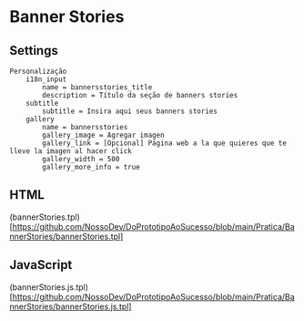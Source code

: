 # Banner Stories

## Settings

```
Personalização
    i18n_input
		name = bannersstories_title
		description = Título da seção de banners stories
	subtitle
		subtitle = Insira aqui seus banners stories
	gallery
		name = bannersstories
		gallery_image = Agregar imagen
		gallery_link = [Opcional] Página web a la que quieres que te lleve la imagen al hacer click
		gallery_width = 500
		gallery_more_info = true
```

## HTML
(bannerStories.tpl)[https://github.com/NossoDev/DoPrototipoAoSucesso/blob/main/Pratica/BannerStories/bannerStories.tpl]

## JavaScript
(bannerStories.js.tpl)[https://github.com/NossoDev/DoPrototipoAoSucesso/blob/main/Pratica/BannerStories/bannerStories.js.tpl]